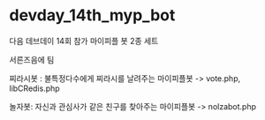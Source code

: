 devday_14th_myp_bot
===================

다음 데브데이 14회 참가 마이피플 봇 2종 세트

서른즈음에 팀

찌라시봇 : 불특정다수에게 찌라시를 날려주는 마이피플봇
-> vote.php, libCRedis.php

놀자봇: 자신과 관심사가 같은 친구를 찾아주는 마이피플봇
-> nolzabot.php
